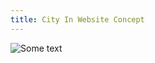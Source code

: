 ```yaml
---
title: City In Website Concept
---
```


![Some text]({{site.url}}{{site.baseurl}}/assets/img/work/proj-2/CityIn-AntonSkvortsov.jpg)

